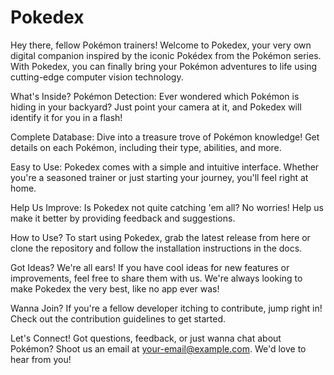 # Pokedex
Hey there, fellow Pokémon trainers! Welcome to Pokedex, your very own digital companion inspired by the iconic Pokédex from the Pokémon series. With Pokedex, you can finally bring your Pokémon adventures to life using cutting-edge computer vision technology.

What's Inside?
Pokémon Detection: Ever wondered which Pokémon is hiding in your backyard? Just point your camera at it, and Pokedex will identify it for you in a flash!

Complete Database: Dive into a treasure trove of Pokémon knowledge! Get details on each Pokémon, including their type, abilities, and more.

Easy to Use: Pokedex comes with a simple and intuitive interface. Whether you're a seasoned trainer or just starting your journey, you'll feel right at home.

Help Us Improve: Is Pokedex not quite catching 'em all? No worries! Help us make it better by providing feedback and suggestions.

How to Use?
To start using Pokedex, grab the latest release from here or clone the repository and follow the installation instructions in the docs.

Got Ideas?
We're all ears! If you have cool ideas for new features or improvements, feel free to share them with us. We're always looking to make Pokedex the very best, like no app ever was!

Wanna Join?
If you're a fellow developer itching to contribute, jump right in! Check out the contribution guidelines to get started.

Let's Connect!
Got questions, feedback, or just wanna chat about Pokémon? Shoot us an email at your-email@example.com. We'd love to hear from you!
